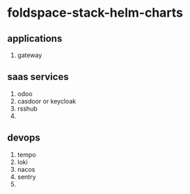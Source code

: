 # foldspace-stack-helm-charts



## applications

1. gateway

## saas services

1. odoo
2. casdoor or keycloak
3. rsshub
4. 

## devops

1. tempo
2. loki
3. nacos
4. sentry
5. 